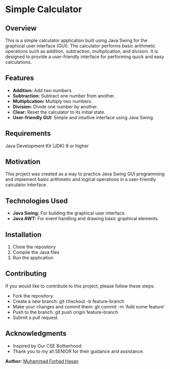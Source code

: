 # Simple Calculator
## Overview
This is a simple calculator application built using Java Swing for the graphical user interface (GUI). The calculator performs basic arithmetic operations such as addition, subtraction, multiplication, and division. It is designed to provide a user-friendly interface for performing quick and easy calculations.

## Features
- **Addition:** Add two numbers.
- **Subtraction:** Subtract one number from another.
- **Multiplication:** Multiply two numbers.
- **Division:** Divide one number by another.
- **Clear:** Reset the calculator to its initial state.
- **User-friendly GUI:** Simple and intuitive interface using Java Swing.

## Requirements
Java Development Kit (JDK) 8 or higher

## Motivation
This project was created as a way to practice Java Swing GUI programming and implement basic arithmetic and logical operations in a user-friendly calculator interface.

## Technologies Used
- **Java Swing:** For building the graphical user interface.
- **Java AWT:** For event handling and drawing basic graphical elements.

## Installation
1. Clone the repository
2. Compile the Java files
3. Run the application

## Contributing
If you would like to contribute to this project, please follow these steps:

- Fork the repository.
- Create a new branch: git checkout -b feature-branch
- Make your changes and commit them: git commit -m 'Add some feature'
- Push to the branch: git push origin feature-branch
- Submit a pull request.

## Acknowledgments
- Inspired by Our CSE Botherhood.
- Thank you to my all SENIOR for their guidance and assistance.

**Author:** [Muhammad Forhad Hasan](https://github.com/2021331066-forhad)  
